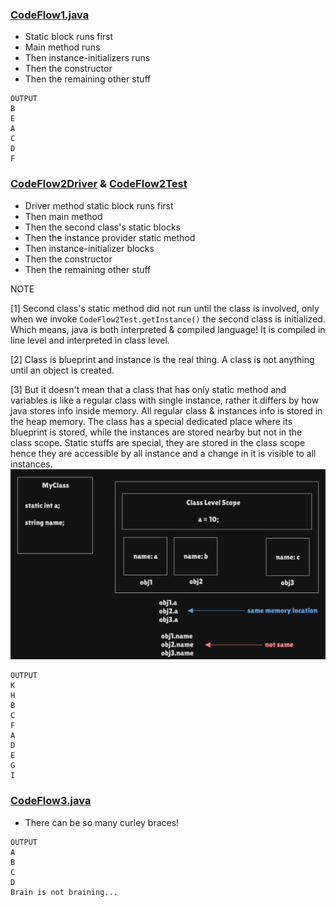 ### [CodeFlow1.java](CodeFlow1.java)
- Static block runs first
- Main method runs
- Then instance-initializers runs
- Then the constructor
- Then the remaining other stuff

```
OUTPUT
B
E
A
C
D
F
```
### [CodeFlow2Driver](CodeFlow2Driver.java) & [CodeFlow2Test](CodeFlow2Test.java)
- Driver method static block runs first
- Then main method
- Then the second class's static blocks
- Then the instance provider static method
- Then instance-initializer blocks 
- Then the constructor
- Then the remaining other stuff

NOTE 

[1] Second class's static method did not run until the class is involved, 
only when we invoke `CodeFlow2Test.getInstance()` the second class is initialized. Which means, 
java is both interpreted & compiled language! It is compiled in line level and interpreted in class level. 

[2] Class is blueprint and instance is the real thing. A class is not anything until an object is created. 

[3] But it doesn't mean that a class that has only static method and variables is like a regular class with single instance,
rather it differs by how java stores info inside memory. All regular class & instances info is stored in the heap memory. 
The class has a special dedicated place where its blueprint is stored, while the instances are stored nearby but not in the class scope.
Static stuffs are special, they are stored in the class scope hence they are accessible by all instance and a change in it is visible to all instances.
![img.png](img.png)

```
OUTPUT
K
H
B
C
F
A
D
E
G
I
```

### [CodeFlow3.java](CodeFlow3.java)
- There can be so many curley braces!

```
OUTPUT
A
B
C
D
Brain is not braining...

```
